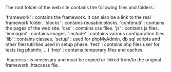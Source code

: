 The root folder of the web site contains the following files and folders :

'framework' : contains the framework. It can also be a link to the real framework folder.
'blocks' : contains reusable blocks.
'contenuti' : contains the pages of the web site.
'css' : contains css files.
'js' : contains js files.
'immagini' : contains images.
'include' : contains various configuration files.
'lib' : contains classes.
'setup' : used for phpMyAdmin, db sql scripts and other files/utilities used in setup phase.
'test' : contains php files user for tests (eg phpinfo, ...)
'tmp' : contains temporary files and caches.

.htaccess : is necessary and must be copied or linked from/to the original framework .htaccess
file.